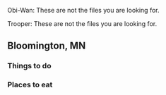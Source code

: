 Obi-Wan: These are not the files you are looking for.

Trooper: These are not the files you are looking for.

## Bloomington, MN

### Things to do

### Places to eat
